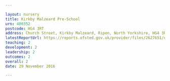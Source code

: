 ```yaml
---

layout: nursery
title: Kirkby Malzeard Pre-School
urn: 400352
postcode: HG4 3RT
address: Church Street, Kirkby Malzeard, Ripon, North Yorkshire, HG4 3RT
latestReportUrl: https://reports.ofsted.gov.uk/provider/files/2627651/urn/400352.pdf
teaching: 2
development: 2
leadership: 2
outcomes: 2
overall: 2
date: 29 November 2016

---
```

